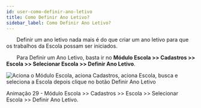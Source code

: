 ```yaml
---
id: user-como-definir-ano-letivo
title: Como Definir Ano Letivo?
sidebar_label: Como Definir Ano Letivo?
---
```


<div id="main-content-access">

&nbsp;&nbsp;&nbsp;&nbsp;&nbsp;&nbsp;&nbsp;Definir um ano letivo nada mais é do que criar um ano letivo para que os trabalhos da Escola possam ser iniciados.

</div>

&nbsp;&nbsp;&nbsp;&nbsp;&nbsp;&nbsp;&nbsp;Para Definir um Ano Letivo, basta ir no **Módulo Escola >> Cadastros >> Escola >> Selecionar Escola >> Definir Ano Letivo**.

![Aciona o Módulo Escola, aciona Cadastros, aciona Escola, busca e seleciona a Escola depois clique no botão Definir Ano Letivo](/img/user-docs/definir_ano_letivo.gif)

<p class="centerText">Animação 29 - Módulo Escola >> Cadastros >> Escola >> Selecionar Escola >> Definir Ano Letivo.</p>
